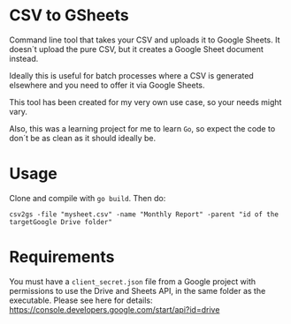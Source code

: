 # CSV to GSheets

Command line tool that takes your CSV and uploads it to Google Sheets. It doesn´t upload the pure CSV, but it creates a Google Sheet document instead. 

Ideally this is useful for batch processes where a CSV is generated elsewhere and you need to offer it via Google Sheets. 

This tool has been created for my very own use case, so your needs might vary. 

Also, this was a learning project for me to learn `Go`, so expect the code to don´t be as clean as it should ideally be. 

# Usage

Clone and compile with `go build`. Then do: 

    csv2gs -file "mysheet.csv" -name "Monthly Report" -parent "id of the targetGoogle Drive folder"
    
# Requirements

You must have a `client_secret.json` file from a Google project with permissions to use the Drive and Sheets API, in the same folder as the executable. 
Please see here for details: https://console.developers.google.com/start/api?id=drive



